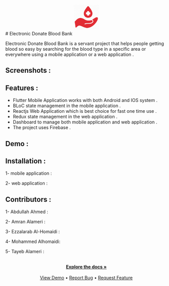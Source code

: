 

 <!--<a href="https://github.com/github_username/repo_name">-->
 
<div align="center">
  <a href="https://github.com/othneildrew/Best-README-Template">
    <img src="blood-donation-logo-png.png" alt="Logo" width="80" height="80">
  </a>
</div>
   # Electronic Donate Blood Bank

 Electronic Donate Blood Bank is a servant project that helps people getting blood so easy by searching for the blood type in a specific area or everywhere using a mobile application or a web application .
  
## Screenshots :


## Features :
 * Flutter Mobile Application works with both Android and IOS system . 
 * BLoC state management in the mobile application . 
 * Reactjs Web Application which is best choice for fast one time use . 
 * Redux state management in the web application .
 * Dashboard to manage both mobile application and web application . 
 * The project uses Firebase .

## Demo :


## Installation :

 1- mobile application :

 2- web application :

## Contributors :

 1- Abdullah Ahmed :

 2- Amran Alameri :
 
 3- Ezzalarab Al-Homaidi :

 4- Mohammed Alhomaidi:

 5- Tayeb Alameri :

 
  <div> 
  <p align="center">
    <br/> 
    <a href="https://github.com/github_username/repo_name"><strong>Explore the docs »</strong></a>
    <br />
    <br />
    <a href="https://github.com/github_username/repo_name">View Demo</a>
    •
    <a href="https://github.com/github_username/repo_name/issues">Report Bug</a>
    •
    <a href="https://github.com/github_username/repo_name/issues">Request Feature</a>
  </p>
</div>

